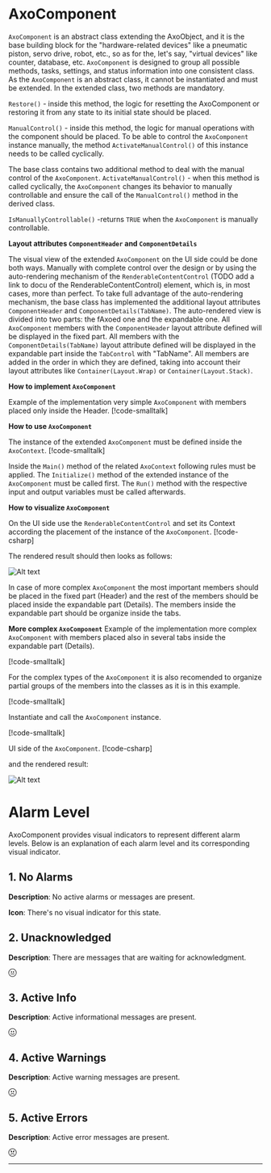 # AxoComponent

`AxoComponent` is an abstract class extending the AxoObject, and it is the base building block for the "hardware-related devices" like a pneumatic piston, servo drive, robot, etc., so as for the, let's say, "virtual devices" like counter, database, etc. `AxoComponent` is designed to group all possible methods, tasks, settings, and status information into one consistent class. As the `AxoComponent` is an abstract class, it cannot be instantiated and must be extended. In the extended class, two methods are mandatory. 

`Restore()` - inside this method, the logic for resetting the AxoComponent or restoring it from any state to its initial state should be placed.

`ManualControl()` - inside this method, the logic for manual operations with the component should be placed. To be able to control the `AxoComponent` instance manually, the method `ActivateManualControl()` of this instance needs to be called cyclically.

The base class contains two additional method to deal with the manual control of the `AxoComponent`. 
`ActivateManualControl()` - when this method is called cyclically, the `AxoComponent` changes its behavior to manually controllable and ensure the call of the `ManualControl()` method in the derived class.

`IsManuallyControllable()` -returns `TRUE` when the `AxoComponent` is manually controllable. 

**Layout attributes `ComponentHeader` and `ComponentDetails`**

The visual view of the extended `AxoComponent` on the UI side could be done both ways. Manually with complete control over the design or by using the auto-rendering mechanism of the `RenderableContentControl` (TODO add a link to docu of the RenderableContentControl) element, which is, in most cases, more than perfect.
To take full advantage of the auto-rendering mechanism, the base class has implemented the additional layout attributes `ComponentHeader` and `ComponentDetails(TabName)`. The auto-rendered view is divided into two parts: the fAxoed one and the expandable one. 
All `AxoComponent` members with the `ComponentHeader` layout attribute defined will be displayed in the fixed part. 
All members with the `ComponentDetails(TabName)` layout attribute defined will be displayed in the expandable part inside the `TabControl` with "TabName". 
All members are added in the order in which they are defined, taking into account their layout attributes like `Container(Layout.Wrap)` or `Container(Layout.Stack)`.

**How to implement `AxoComponent`**

Example of the implementation very simple `AxoComponent` with members placed only inside the Header.
[!code-smalltalk[](../../../src/integrations/ctrl/src/Examples/AXOpen.AxoComponent/AxoComponentHeaderOnlyExample.st?name=Implementation)]

**How to use `AxoComponent`**

The instance of the extended `AxoComponent` must be defined inside the `AxoContext`.
[!code-smalltalk[](../../../src/integrations/ctrl/src/Examples/AXOpen.AxoComponent/AxoComponentHeaderOnlyExample.st?name=Using)]

Inside the `Main()` method of the related `AxoContext` following rules must be applied. The `Initialize()` method of the extended instance of the `AxoComponent` must be called first.
The `Run()` method with the respective input and output variables must be called afterwards.

**How to visualize `AxoComponent`**

On the UI side use the `RenderableContentControl` and set its Context according the placement of the instance of the `AxoComponent`.
[!code-csharp[](../../../src/integrations/src/AXOpen.Integrations.Blazor/Pages/AxoCore/AxoComponentHeaderOnlyExample.razor?name=RenderedView)]

The rendered result should then looks as follows:

![Alt text](~/images/VerySimpleComponentExampleWithHeaderOnlyDefined.gif)

In case of more complex `AxoComponent` the most important members should be placed in the fixed part (Header) and the rest of the members should be placed inside the expandable part (Details). The members inside the expandable part should be organize inside the tabs.  

**More complex `AxoComponent`**
Example of the implementation more complex `AxoComponent` with members placed also in several tabs inside the expandable part (Details).

[!code-smalltalk[](../../../src/integrations/ctrl/src/Examples/AXOpen.AxoComponent/AxoComponentExample.st?name=Implementation)]

For the complex types of the `AxoComponent` it is also recomended to organize partial groups of the members into the classes as it is in this example.

[!code-smalltalk[](../../../src/integrations/ctrl/src/Examples/AXOpen.AxoComponent/AxoComponentExample.st?name=ClassDefinitions)]

Instantiate and call the `AxoComponent` instance.

[!code-smalltalk[](../../../src/integrations/ctrl/src/Examples/AXOpen.AxoComponent/AxoComponentExample.st?name=Using)]

UI side of the `AxoComponent`.
[!code-csharp[](../../../src/integrations/src/AXOpen.Integrations.Blazor/Pages/AxoCore/AxoComponentExample.razor?name=RenderedView)]

and the rendered result:

![Alt text](~/images/ComplexComponentExample.gif)


# Alarm Level

AxoComponent provides visual indicators to represent different alarm levels. Below is an explanation of each alarm level and its corresponding visual indicator.

## 1. No Alarms
**Description**: No active alarms or messages are present. 

**Icon**: There's no visual indicator for this state.

## 2. Unacknowledged
**Description**: There are messages that are waiting for acknowledgment.

<svg xmlns="http://www.w3.org/2000/svg" width="16" height="16" fill="currentColor" class="bi bi-emoji-neutral" viewBox="0 0 16 16">
  <path d="M8 15A7 7 0 1 1 8 1a7 7 0 0 1 0 14zm0 1A8 8 0 1 0 8 0a8 8 0 0 0 0 16z"/>
  <path d="M4 10.5a.5.5 0 0 0 .5.5h7a.5.5 0 0 0 0-1h-7a.5.5 0 0 0-.5.5zm3-4C7 5.672 6.552 5 6 5s-1 .672-1 1.5S5.448 8 6 8s1-.672 1-1.5zm4 0c0-.828-.448-1.5-1-1.5s-1 .672-1 1.5S9.448 8 10 8s1-.672 1-1.5z"/>
</svg>

## 3. Active Info
**Description**: Active informational messages are present.

<svg xmlns="http://www.w3.org/2000/svg" width="16" height="16" fill="currentColor" class="bi bi-emoji-smile" viewBox="0 0 16 16">
  <path d="M8 15A7 7 0 1 1 8 1a7 7 0 0 1 0 14zm0 1A8 8 0 1 0 8 0a8 8 0 0 0 0 16z"/>
  <path d="M4.285 9.567a.5.5 0 0 1 .683.183A3.498 3.498 0 0 0 8 11.5a3.498 3.498 0 0 0 3.032-1.75.5.5 0 1 1 .866.5A4.498 4.498 0 0 1 8 12.5a4.498 4.498 0 0 1-3.898-2.25.5.5 0 0 1 .183-.683zM7 6.5C7 7.328 6.552 8 6 8s-1-.672-1-1.5S5.448 5 6 5s1 .672 1 1.5zm4 0c0 .828-.448 1.5-1 1.5s-1-.672-1-1.5S9.448 5 10 5s1 .672 1 1.5z"/>
</svg>

## 4. Active Warnings
**Description**: Active warning messages are present.

<svg xmlns="http://www.w3.org/2000/svg" width="16" height="16" fill="currentColor" class="bi bi-emoji-frown" viewBox="0 0 16 16">
  <path d="M8 15A7 7 0 1 1 8 1a7 7 0 0 1 0 14zm0 1A8 8 0 1 0 8 0a8 8 0 0 0 0 16z"/>
  <path d="M4.285 12.433a.5.5 0 0 0 .683-.183A3.498 3.498 0 0 1 8 10.5c1.295 0 2.426.703 3.032 1.75a.5.5 0 0 0 .866-.5A4.498 4.498 0 0 0 8 9.5a4.5 4.5 0 0 0-3.898 2.25.5.5 0 0 0 .183.683zM7 6.5C7 7.328 6.552 8 6 8s-1-.672-1-1.5S5.448 5 6 5s1 .672 1 1.5zm4 0c0 .828-.448 1.5-1 1.5s-1-.672-1-1.5S9.448 5 10 5s1 .672 1 1.5z"/>
</svg>

## 5. Active Errors
**Description**: Active error messages are present.

<svg xmlns="http://www.w3.org/2000/svg" width="16" height="16" fill="currentColor" class="bi bi-emoji-angry" viewBox="0 0 16 16">
  <path d="M8 15A7 7 0 1 1 8 1a7 7 0 0 1 0 14zm0 1A8 8 0 1 0 8 0a8 8 0 0 0 0 16z"/>
  <path d="M4.285 12.433a.5.5 0 0 0 .683-.183A3.498 3.498 0 0 1 8 10.5c1.295 0 2.426.703 3.032 1.75a.5.5 0 0 0 .866-.5A4.498 4.498 0 0 0 8 9.5a4.5 4.5 0 0 0-3.898 2.25.5.5 0 0 0 .183.683zm6.991-8.38a.5.5 0 1 1 .448.894l-1.009.504c.176.27.285.64.285 1.049 0 .828-.448 1.5-1 1.5s-1-.672-1-1.5c0-.247.04-.48.11-.686a.502.502 0 0 1 .166-.761l2-1zm-6.552 0a.5.5 0 0 0-.448.894l1.009.504A1.94 1.94 0 0 0 5 6.5C5 7.328 5.448 8 6 8s1-.672 1-1.5c0-.247-.04-.48-.11-.686a.502.502 0 0 0-.166-.761l-2-1z"/>
</svg>

---